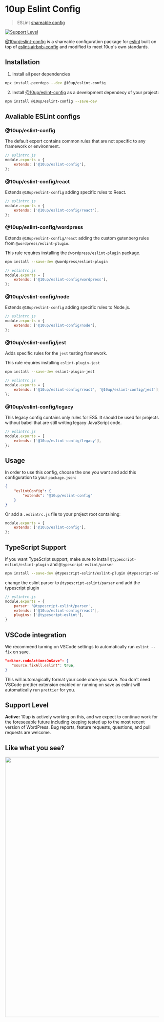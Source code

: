 # 10up Eslint Config

> ESLint [shareable config](https://github.com/10up/eslint-config)

[![Support Level](https://img.shields.io/badge/support-active-green.svg)](#support-level)

[@10up/eslint-config](https://github.com/10up/eslint-config) is a shareable configuration package for [eslint](http://eslint.org) built on top of [eslint-airbnb-config](https://github.com/airbnb/javascript) and modified to meet 10up's own standards.

## Installation

1. Install all peer dependencies

```sh
npx install-peerdeps --dev @10up/eslint-config
```

2. Install [@10up/eslint-config](https://github.com/10up/eslint-config) as a development dependecy of your project:

```sh
npm install @10up/eslint-config --save-dev
```

## Avaliable ESLint configs

### @10up/eslint-config

The default export contains common rules that are not specific to any framework or environment.

```js
// eslintrc.js
module.exports = {
	extends: ['@10up/eslint-config'],
};
```

### @10up/eslint-config/react

Extends `@10up/eslint-config` adding specific rules to React.


```js
// eslintrc.js
module.exports = {
	extends: ['@10up/eslint-config/react'],
};
```

### @10up/eslint-config/wordpress

Extends `@10up/eslint-config/react` adding the custom gutenberg rules from `@wordpress/eslint-plugin`.

This rule requires installing the `@wordpress/eslint-plugin` package.

```sh
npm install --save-dev @wordpress/eslint-plugin
```

```js
// eslintrc.js
module.exports = {
	extends: ['@10up/eslint-config/wordpress'],
};
```

### @10up/eslint-config/node

Extends `@10up/eslint-config` adding specific rules to Node.js.

```js
// eslintrc.js
module.exports = {
	extends: ['@10up/eslint-config/node'],
};
```

### @10up/eslint-config/jest

Adds specific rules for the `jest` testing framework.

This rule requires installing `eslint-plugin-jest`

```sh
npm install --save-dev eslint-plugin-jest
```

```js
// eslintrc.js
module.exports = {
	extends: ['@10up/eslint-config/react', '@10up/eslint-config/jest'],
};
```

### @10up/eslint-config/legacy

This legacy config contains only rules for ES5. It should be used for projects without babel that are still writing legacy JavaScript code.

```js
// eslintrc.js
module.exports = {
	extends: ['@10up/eslint-config/legacy'],
};
```

## Usage

In order to use this config, choose the one you want and add this configuration to your `package.json`:

```json
{
    "eslintConfig": {
        "extends": "@10up/eslint-config"
    }
}
```

Or add a `.eslintrc.js` file to your project root containing:
```js
module.exports = {
	extends: ['@10up/eslint-config'],
};
```

## TypeScript Support

If you want TypeScript support, make sure to install `@typescript-eslint/eslint-plugin` and `@typescript-eslint/parser`

```sh
npm install --save-dev @typescript-eslint/eslint-plugin @typescript-eslint/parser
```

change the eslint parser to `@typescript-eslint/parser` and add the typescript plugin

```js
// eslintrc.js
module.exports = {
	parser: '@typescript-eslint/parser',
	extends: ['@10up/eslint-config/react'],
	plugins: ['@typescript-eslint'],
} 
```

## VSCode integration

We recommend turning on VSCode settings to automatically run `eslint --fix` on save.

```json
"editor.codeActionsOnSave": {
   "source.fixAll.eslint": true,
}
```

This will automagically format your code once you save. You don't need VSCode prettier extension enabled or running on save as eslint will automatically run `prettier` for you.

## Support Level

**Active:** 10up is actively working on this, and we expect to continue work for the foreseeable future including keeping tested up to the most recent version of WordPress.  Bug reports, feature requests, questions, and pull requests are welcome.

## Like what you see?

<a href="http://10up.com/contact/"><img src="https://10updotcom-wpengine.s3.amazonaws.com/uploads/2016/10/10up-Github-Banner.png" width="850"></a>
